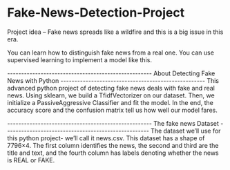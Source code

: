 # Fake-News-Detection-Project
Project idea – Fake news spreads like a wildfire and this is a big issue in this era.

You can learn how to distinguish fake news from a real one. You can use supervised learning to implement a model like this.

---------------------------------------------------- About Detecting Fake News with Python ----------------------------------------------------
This advanced python project of detecting fake news deals with fake and real news. Using sklearn, we build a TfidfVectorizer on our dataset. Then, we initialize a PassiveAggressive Classifier and fit the model. In the end, the accuracy score and the confusion matrix tell us how well our model fares.

---------------------------------------------------- The fake news Dataset ----------------------------------------------------
The dataset we’ll use for this python project- we’ll call it news.csv. This dataset has a shape of 7796×4. The first column identifies the news, the second and third are the title and text, and the fourth column has labels denoting whether the news is REAL or FAKE.
